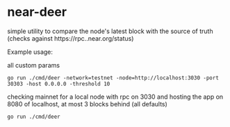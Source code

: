 # near-deer
simple utility to compare the node's latest block with the source of truth (checks against https://rpc.<network>.near.org/status)


Example usage:

all custom params
```
go run ./cmd/deer -network=testnet -node=http://localhost:3030 -port 30303 -host 0.0.0.0 -threshold 10
```

checking mainnet for a local node with rpc on 3030 and hosting the app on 8080 of localhost, at most 3 blocks behind (all defaults)
```
go run ./cmd/deer
```
